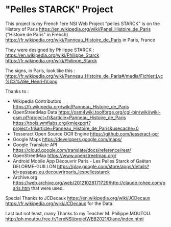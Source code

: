 # "Pelles STARCK" Project

This project is my French 1ere NSI Web Project 
"pelles STARCK" is on the History of Paris
https://en.wikipedia.org/wiki/Panel_Histoire_de_Paris
("Histoire de Paris" in French)
https://fr.wikipedia.org/wiki/Panneau_Histoire_de_Paris
in Paris, France

They were designed by Philippe STARCK : 
https://en.wikipedia.org/wiki/Philippe_Starck
https://fr.wikipedia.org/wiki/Philippe_Starck

The signs, in Paris, look like this : 
https://fr.wikipedia.org/wiki/Panneau_Histoire_de_Paris#/media/Fichier:Lyc%C3%A9e_Henri-IV.png

Thanks to : 
+ Wikipedia Contributors
https://fr.wikipedia.org/wiki/Panneau_Histoire_de_Paris
+ OpenStreetMap Data
https://osm4wiki.toolforge.org/cgi-bin/wiki/wiki-osm.pl?project=fr&article=Panneau_Histoire_de_Paris
https://tools.wmflabs.org/kmlexport?project=fr&article=Panneau_Histoire_de_Paris&usecache=0
+ Tesseract Open Source OCR Engine
https://github.com/tesseract-ocr
+ Google Maps
https://developers.google.com/maps/
+ Google Translate API
https://cloud.google.com/translate/docs/reference/rest/
+ OpenStreetMap
https://www.openstreetmap.org/
+ Android Mobile App
Découvrir Paris - Les Pelles Starck
of
Gaëtan DELORME-GUILLON
https://play.google.com/store/apps/details?id=pasapas.eu.decouvrirparis_lespellesstarck
+ Archive.org
https://web.archive.org/web/20121028171729/http://claude.rohee.com/paris.htm
that were used. 

Special Thanks to JCDecaux
https://en.wikipedia.org/wiki/JCDecaux
https://fr.wikipedia.org/wiki/JCDecaux
for the Data. 

Last but not least, many Thanks to my Teacher M. Philippe MOUTOU.
http://ph.moutou.free.fr/1ereNSI/projetWEB2021/Diane/index.html
